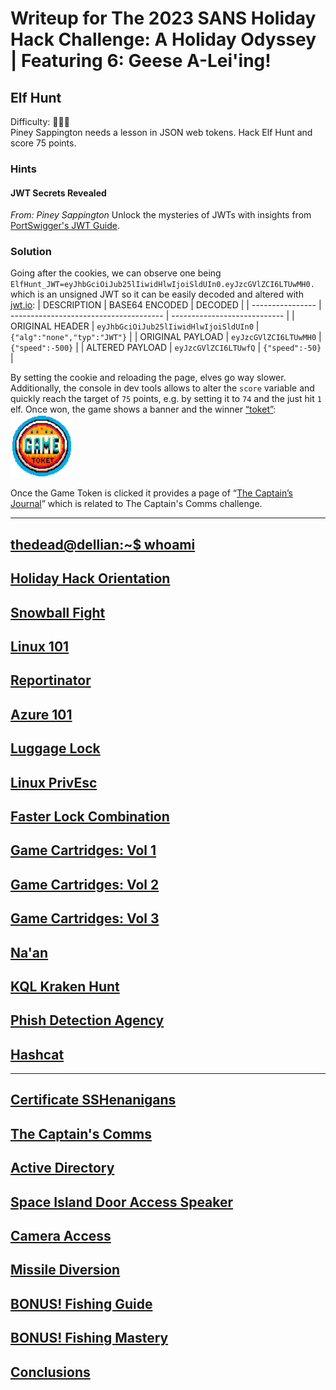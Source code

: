 # Writeup for The 2023 SANS Holiday Hack Challenge: A Holiday Odyssey \| Featuring 6: Geese A-Lei'ing!
## Elf Hunt
Difficulty: :christmas_tree::christmas_tree::christmas_tree:  
Piney Sappington needs a lesson in JSON web tokens. Hack Elf Hunt and score 75 points.

### Hints
#### JWT Secrets Revealed
*From: Piney Sappington*
Unlock the mysteries of JWTs with insights from [PortSwigger's JWT Guide](https://portswigger.net/web-security/jwt).

### Solution
Going after the cookies, we can observe one being `ElfHunt_JWT=eyJhbGciOiJub25lIiwidHlwIjoiSldUIn0.eyJzcGVlZCI6LTUwMH0.` which is an unsigned JWT so it can be easily decoded and altered with [jwt.io](jwt.io):
| DESCRIPTION      | BASE64 ENCODED                         | DECODED                      |
| ---------------- | -------------------------------------- | ---------------------------- | 
| ORIGINAL HEADER  | `eyJhbGciOiJub25lIiwidHlwIjoiSldUIn0`  | `{"alg":"none","typ":"JWT"}` |
| ORIGINAL PAYLOAD | `eyJzcGVlZCI6LTUwMH0`                  | `{"speed":-500}`             |
| ALTERED PAYLOAD  | `eyJzcGVlZCI6LTUwfQ`                   | `{"speed":-50}`              |

By setting the cookie and reloading the page, elves go way slower. Additionally, the console in dev tools allows to alter the `score` variable and quickly reach the target of `75` points, e.g. by setting it to `74` and the just hit `1` elf. Once won, the game shows a banner and the winner [“toket”](https://www.vivino.com/US/en/pelican-toket/w/9752003?year=2020):  
![toket](imgs/toket.png)  

Once the Game Token is clicked it provides a page of “[The Captain’s Journal](https://elfhunt.org/static/images/captainsJournal.png)” which is related to The Captain's Comms challenge.


---
## [thedead@dellian:~$ whoami](/README.md#thedeaddellian-whoami)
## [Holiday Hack Orientation](/01%20-%20Holiday%20Hack%20Orientation/README.md)
## [Snowball Fight](/02%20-%20Snowball%20Fight/README.md)
## [Linux 101](/03%20-%20Linux%20101/README.md)
## [Reportinator](/04%20-%20Reportinator/README.md)
## [Azure 101](/05%20-%20Azure%20101/README.md)
## [Luggage Lock](/06%20-%20Luggage%20Lock/README.md)
## [Linux PrivEsc](/07%20-%20Linux%20PrivEsc/README.md)
## [Faster Lock Combination](/08%20-%20Faster%20Lock%20Combination/README.md)
## [Game Cartridges: Vol 1](/09%20-%20Game%20Cartridges%3A%20Vol%201/README.md)
## [Game Cartridges: Vol 2](/10%20-%20Game%20Cartridges%3A%20Vol%202/README.md)
## [Game Cartridges: Vol 3](/11%20-%20Game%20Cartridges%3A%20Vol%203/README.md)
## [Na'an](/12%20-%20Na%27an/README.md)
## [KQL Kraken Hunt](/13%20-%20KQL%20Kraken%20Hunt/README.md)
## [Phish Detection Agency](/14%20-%20Phish%20Detection%20Agency/README.md)
## [Hashcat](/15%20-%20Hashcat/README.md)
---
## [Certificate SSHenanigans](/17%20-%20Certificate%20SSHenanigans/README.md)
## [The Captain's Comms](/18%20-%20The%20Captain%27s%20Comms/README.md)
## [Active Directory](/19%20-%20Active%20Directory/README.md)
## [Space Island Door Access Speaker](/20%20-%20Space%20Island%20Door%20Access%20Speaker/README.md)
## [Camera Access](/21%20-%20Camera%20Access/README.md)
## [Missile Diversion](/22%20-%20Missile%20Diversion/README.md)
## [BONUS! Fishing Guide](/23%20-%20BONUS%21%20Fishing%20Guide/README.md)
## [BONUS! Fishing Mastery](/24%20-%20BONUS%21%20Fishing%20Mastery/README.md)
## [Conclusions](/README.md#conclusions)
